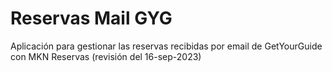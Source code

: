 ﻿# Reservas Mail GYG

Aplicación para gestionar las reservas recibidas por email de GetYourGuide con MKN Reservas  (revisión del 16-sep-2023)
